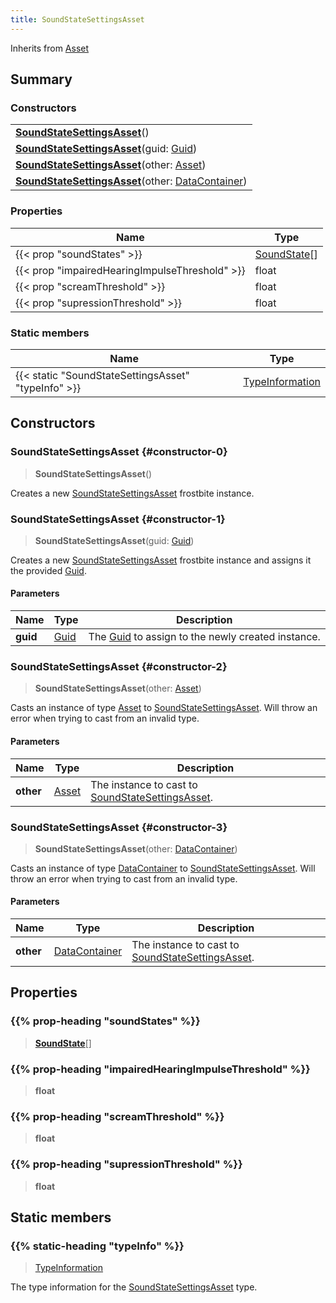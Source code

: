 ```yaml
---
title: SoundStateSettingsAsset
---
```


Inherits from 
[Asset](/vext/ref/fb/asset)

## Summary
### Constructors
| |
| ----------- |
| **[SoundStateSettingsAsset](#constructor-0)**() |
| **[SoundStateSettingsAsset](#constructor-1)**(guid: [Guid](/vext/ref/shared/class/guid)) |
| **[SoundStateSettingsAsset](#constructor-2)**(other: [Asset](/vext/ref/fb/asset)) |
| **[SoundStateSettingsAsset](#constructor-3)**(other: [DataContainer](/vext/ref/shared/class/datacontainer)) |

### Properties
| Name | Type |
| ---- | ---- |
| {{< prop "soundStates" >}} | [SoundState](/vext/ref/fb/soundstate)[] |
| {{< prop "impairedHearingImpulseThreshold" >}} | float |
| {{< prop "screamThreshold" >}} | float |
| {{< prop "supressionThreshold" >}} | float |

### Static members
| Name | Type |
| ---- | ---- |
| {{< static "SoundStateSettingsAsset" "typeInfo" >}} | [TypeInformation](/vext/ref/shared/class/typeinformation) |

## Constructors
### SoundStateSettingsAsset {#constructor-0}
> **SoundStateSettingsAsset**()

Creates a new [SoundStateSettingsAsset](/vext/ref/fb/soundstatesettingsasset) frostbite instance.

### SoundStateSettingsAsset {#constructor-1}
> **SoundStateSettingsAsset**(guid: [Guid](/vext/ref/shared/class/guid))

Creates a new [SoundStateSettingsAsset](/vext/ref/fb/soundstatesettingsasset) frostbite instance and assigns it the provided [Guid](/vext/ref/shared/class/guid).

#### Parameters
| Name | Type | Description |
| ---- | ---- | ----------- |
| **guid** | [Guid](/vext/ref/shared/class/guid) | The [Guid](/vext/ref/shared/class/guid) to assign to the newly created instance. |

### SoundStateSettingsAsset {#constructor-2}
> **SoundStateSettingsAsset**(other: [Asset](/vext/ref/fb/asset))

Casts an instance of type [Asset](/vext/ref/fb/asset) to [SoundStateSettingsAsset](/vext/ref/fb/soundstatesettingsasset). Will throw an error when trying to cast from an invalid type.

#### Parameters
| Name | Type | Description |
| ---- | ---- | ----------- |
| **other** | [Asset](/vext/ref/fb/asset) | The instance to cast to [SoundStateSettingsAsset](/vext/ref/fb/soundstatesettingsasset). |

### SoundStateSettingsAsset {#constructor-3}
> **SoundStateSettingsAsset**(other: [DataContainer](/vext/ref/shared/class/datacontainer))

Casts an instance of type [DataContainer](/vext/ref/shared/class/datacontainer) to [SoundStateSettingsAsset](/vext/ref/fb/soundstatesettingsasset). Will throw an error when trying to cast from an invalid type.

#### Parameters
| Name | Type | Description |
| ---- | ---- | ----------- |
| **other** | [DataContainer](/vext/ref/shared/class/datacontainer) | The instance to cast to [SoundStateSettingsAsset](/vext/ref/fb/soundstatesettingsasset). |

## Properties
### {{% prop-heading "soundStates" %}}
> **[SoundState](/vext/ref/fb/soundstate)**[]

### {{% prop-heading "impairedHearingImpulseThreshold" %}}
> **float**

### {{% prop-heading "screamThreshold" %}}
> **float**

### {{% prop-heading "supressionThreshold" %}}
> **float**

## Static members
### {{% static-heading "typeInfo" %}}
> [TypeInformation](/vext/ref/shared/class/typeinformation)

The type information for the [SoundStateSettingsAsset](/vext/ref/fb/soundstatesettingsasset) type.

